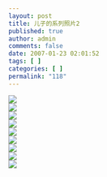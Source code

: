 ```yaml
---
layout: post
title: 儿子的系列照片2
published: true
author: admin
comments: false
date: 2007-01-23 02:01:52
tags: [ ]
categories: [ ]
permalink: "118"
---
```

![][1]  
![][2]  
![][3]  
![][4]  
![][5]  
![][6]  
![][7]  
![][8]  
![][9]

 [1]: http://xujianian.com/jx/blog/UploadFiles/2007-1/123281229.jpg
 [2]: http://xujianian.com/jx/blog/UploadFiles/2007-1/123833457.jpg
 [3]: http://xujianian.com/jx/blog/UploadFiles/2007-1/123363174.jpg
 [4]: http://xujianian.com/jx/blog/UploadFiles/2007-1/123142843.jpg
 [5]: http://xujianian.com/jx/blog/UploadFiles/2007-1/123902328.jpg
 [6]: http://xujianian.com/jx/blog/UploadFiles/2007-1/123714503.jpg
 [7]: http://xujianian.com/jx/blog/UploadFiles/2007-1/123918148.jpg
 [8]: http://xujianian.com/jx/blog/UploadFiles/2007-1/123457986.jpg
 [9]: http://xujianian.com/jx/blog/UploadFiles/2007-1/123924644.jpg